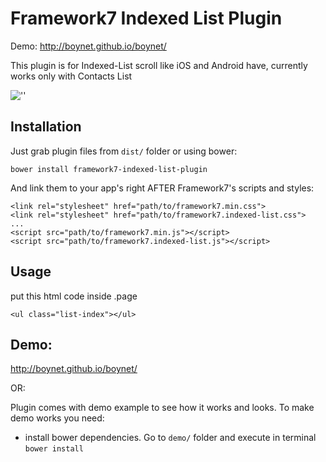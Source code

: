 Framework7 Indexed List Plugin
=============================
Demo: http://boynet.github.io/boynet/


This plugin is for Indexed-List scroll like iOS and Android have, currently works only with Contacts List

![''](http://i58.tinypic.com/2608tmo.jpg)


## Installation

Just grab plugin files from `dist/` folder or using bower:

```
bower install framework7-indexed-list-plugin
```

And link them to your app's right AFTER Framework7's scripts and styles:

```
<link rel="stylesheet" href="path/to/framework7.min.css">
<link rel="stylesheet" href="path/to/framework7.indexed-list.css">
...
<script src="path/to/framework7.min.js"></script>
<script src="path/to/framework7.indexed-list.js"></script>
```

## Usage
 put this html code inside .page
````
<ul class="list-index"></ul>
````

## Demo:
http://boynet.github.io/boynet/

OR:

Plugin comes with demo example to see how it works and looks. To make demo works you need: 

* install bower dependencies. Go to `demo/` folder and execute in terminal `bower install`
